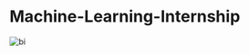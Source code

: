 # Machine-Learning-Internship
![bi](https://github.com/BilbinTL/Machine-Learning-Internship/assets/114860939/2b5df8ab-ddfc-4560-9a73-6ee93eec8271)
